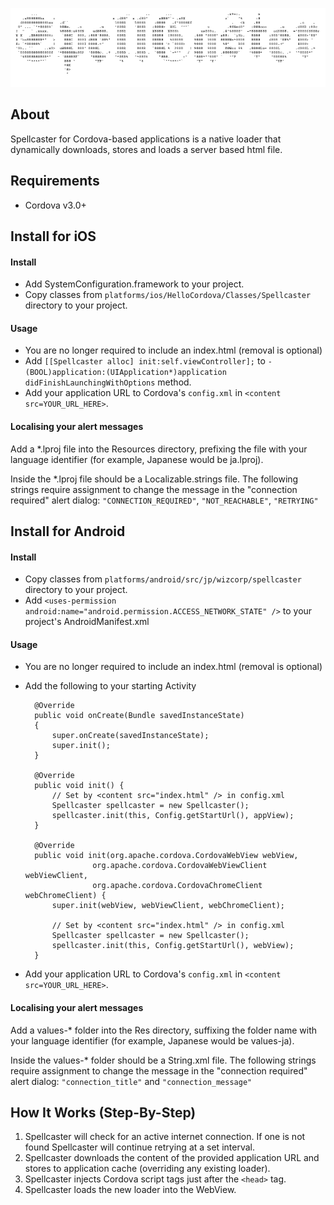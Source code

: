 ![image](logo.gif)



## About

Spellcaster for Cordova-based applications is a native loader that dynamically downloads, stores and loads a server based html file.

## Requirements

- Cordova v3.0+

## Install for iOS

#### Install

- Add SystemConfiguration.framework to your project. 
- Copy classes from `platforms/ios/HelloCordova/Classes/Spellcaster` directory to your project.

#### Usage

- You are no longer required to include an index.html (removal is optional)
- Add `[[Spellcaster alloc] init:self.viewController];` to `- (BOOL)application:(UIApplication*)application didFinishLaunchingWithOptions` method.
- Add your application URL to Cordova's `config.xml` in `<content src=YOUR_URL_HERE>`.

#### Localising your alert messages

Add a *.lproj file into the Resources directory, prefixing the file with your language identifier (for example, Japanese would be ja.lproj).

Inside the *.lproj file should be a Localizable.strings file. The following strings require assignment to change the message in the "connection required" alert dialog: `"CONNECTION_REQUIRED"`, `"NOT_REACHABLE"`, `"RETRYING"`  

## Install for Android

#### Install

- Copy classes from `platforms/android/src/jp/wizcorp/spellcaster` directory to your project.
- Add `<uses-permission android:name="android.permission.ACCESS_NETWORK_STATE" />` to your project's AndroidManifest.xml

#### Usage

- You are no longer required to include an index.html (removal is optional)
- Add the following to your starting Activity


		@Override
		public void onCreate(Bundle savedInstanceState)
		{
			super.onCreate(savedInstanceState);
			super.init();
		}
		
		@Override
		public void init() {
	    	// Set by <content src="index.html" /> in config.xml
	    	Spellcaster spellcaster = new Spellcaster();
	    	spellcaster.init(this, Config.getStartUrl(), appView);
		}
	
		@Override
		public void init(org.apache.cordova.CordovaWebView webView,
	                 org.apache.cordova.CordovaWebViewClient webViewClient,
	                 org.apache.cordova.CordovaChromeClient webChromeClient) {
	    	super.init(webView, webViewClient, webChromeClient);
	
	    	// Set by <content src="index.html" /> in config.xml
	    	Spellcaster spellcaster = new Spellcaster();
	    	spellcaster.init(this, Config.getStartUrl(), webView);
		}

- Add your application URL to Cordova's `config.xml` in `<content src=YOUR_URL_HERE>`.


#### Localising your alert messages

Add a values-* folder into the Res directory, suffixing the folder name with your language identifier (for example, Japanese would be values-ja).

Inside the values-* folder should be a String.xml file. The following strings require assignment to change the message in the "connection required" alert dialog: `"connection_title"` and `"connection_message"`

## How It Works (Step-By-Step)

1. Spellcaster will check for an active internet connection. If one is not found Spellcaster will continue retrying at a set interval.
2. Spellcaster downloads the content of the provided application URL and stores to application cache (overriding any existing loader).
3. Spellcaster injects Cordova script tags just after the `<head>` tag.
4. Spellcaster loads the new loader into the WebView.

